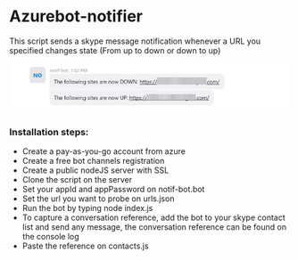 # Azurebot-notifier


This script sends a skype message notification whenever a URL you specified changes  state (From up to down or down to up)

![Alt text](azurebot-screenshot.png?raw=true "Sample screenshot")


### Installation steps:
* Create a pay-as-you-go account from azure
* Create a free bot channels registration
* Create a public nodeJS server with SSL
* Clone the script on the server
* Set your appId and appPassword on notif-bot.bot
* Set the url you want to probe on urls.json
* Run the bot by typing node index.js
* To capture a conversation reference, 
add the bot to your skype contact list
and send any message, the conversation reference
can be found on the console log
* Paste the reference on contacts.js

